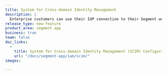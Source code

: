 ```yaml
---
title: System for Cross-domain Identity Management
description: |
  Enterprise customers can use their IdP connection to their Segment workspace(s) to automatically provision users into User Groups in the Segment App. This creates a seamless integration between Segment and customers' internal IT processes — ensuring a scalable solution for programmatically assigning new user proper access to the App. Currently supports Okta, will soon support OneLogin and Azure Active Directory.
release_type: new-feature
product_area: segment app
business: true
team: false
doc_links:
  - 
    title: System for Cross-domain Identity Management (SCIM) Configuration Guide
    url: "/docs/segment-app/iam/scim/"
images:

---
```

